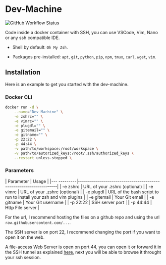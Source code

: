 # Dev-Machine

![GitHub Workflow Status](https://img.shields.io/github/actions/workflow/status/Marty42780/dev-machine/docker.yml?label=%F0%9F%9A%80%20Docker%20Build%20%26%20Push)

Code inside a docker container with SSH, you can use VSCode, Vim, Nano or any ssh compatible IDE.

+ Shell by default: `Oh My Zsh`.

+ Packages pre-installed: `apt`, `git`, `python`, `pip`, `npm`, `tmux`, `curl`, `wget`, `vim`.

## Installation

Here is an example to get you started with the dev-machine.

### Docker CLI

```Bash
docker run -d \
    --name="Dev Machine" \
    -e zshrc="" \
    -e vimrc="" \
    -e plugdl="" \
    -e gitemail="" \
    -e gitname="" \
    -p 22:22 \
    -p 44:44 \
    -v path/to/workspace:/root/workspace \
    -v path/to/autorized_keys:/root/.ssh/authorized_keys \
    --restart unless-stopped \ 
```
### Parameters

| Parameter   | Usage                                                             |
|--- ---------|-------------------------------------------------------------------|
| -e zshrc    | URL of your .zshrc (optional)                                     |
| -e vimrc    | URL of your .zshrc (optional)                                     |
| -e plugdl   | URL of the bash script to run to install your zsh and vim plugins |
| -e gitemail |	Your Git email                                                    |
| -e gitname  | Your Git username                                                 |
| -p 22:22    | SSH server port                                                   |
| -p 44:44    | Http File server 						  |

For the url, I recommend hosting the files on a github repo and using the url `raw.githubusercontent.com/...`.

The SSH server is on port 22, I recommend changing the port if you want to open it on the web.

A file-access Web Server is open on port 44, you can open it or forward it in the SSH tunnel as explained [here](https://www.ssh.com/academy/ssh/tunneling-example), next you will be able to browse it throught your ssh session.

